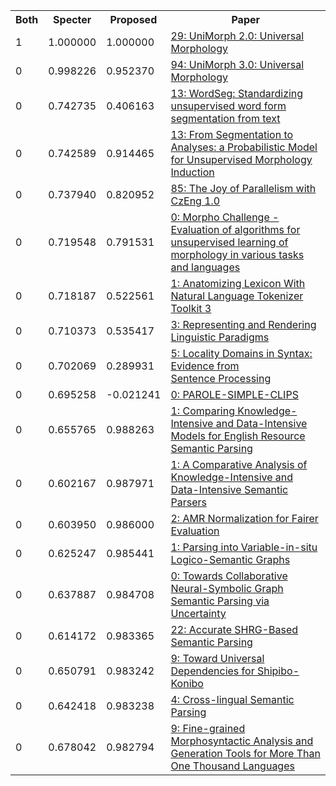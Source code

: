 <html><table><tr>
<th>Both</th>
<th>Specter</th>
<th>Proposed</th>
<th>Paper</th>
</tr>
<tr>
<td>1</td>
<td>1.000000</td>
<td>1.000000</td>
<td><a href="https://www.semanticscholar.org/paper/ae7ba2a16154a55e18df2b0ecf40e72a43584b20">29: UniMorph 2.0: Universal Morphology</a></td>
</tr>
<tr>
<td>0</td>
<td>0.998226</td>
<td>0.952370</td>
<td><a href="https://www.semanticscholar.org/paper/2d505eb3d7cba1b2513e2879ac8f025fcb481b77">94: UniMorph 3.0: Universal Morphology</a></td>
</tr>
<tr>
<td>0</td>
<td>0.742735</td>
<td>0.406163</td>
<td><a href="https://www.semanticscholar.org/paper/17197504654eacedf648844dfe682f36d38f1318">13: WordSeg: Standardizing unsupervised word form segmentation from text</a></td>
</tr>
<tr>
<td>0</td>
<td>0.742589</td>
<td>0.914465</td>
<td><a href="https://www.semanticscholar.org/paper/8da6b21fb29fcbe3d6596a8b87242ccb3b06a894">13: From Segmentation to Analyses: a Probabilistic Model for Unsupervised Morphology Induction</a></td>
</tr>
<tr>
<td>0</td>
<td>0.737940</td>
<td>0.820952</td>
<td><a href="https://www.semanticscholar.org/paper/62563ffee9396a2601b2293690e6498545817210">85: The Joy of Parallelism with CzEng 1.0</a></td>
</tr>
<tr>
<td>0</td>
<td>0.719548</td>
<td>0.791531</td>
<td><a href="https://www.semanticscholar.org/paper/f6871bfa178dfc7e325fc3ec8383d672f7850677">0: Morpho Challenge - Evaluation of algorithms for unsupervised learning of morphology in various tasks and languages</a></td>
</tr>
<tr>
<td>0</td>
<td>0.718187</td>
<td>0.522561</td>
<td><a href="https://www.semanticscholar.org/paper/c8edc4fd32e4fa81e2fe202d9710d195d7258eaf">1: Anatomizing Lexicon With Natural Language Tokenizer Toolkit 3</a></td>
</tr>
<tr>
<td>0</td>
<td>0.710373</td>
<td>0.535417</td>
<td><a href="https://www.semanticscholar.org/paper/ceedf7c3ec8f8ab364a26fbd55392c7ceaa813be">3: Representing and Rendering Linguistic Paradigms</a></td>
</tr>
<tr>
<td>0</td>
<td>0.702069</td>
<td>0.289931</td>
<td><a href="https://www.semanticscholar.org/paper/4b6946696e417285d435ef6615797f0202e779f8">5: Locality Domains in Syntax: Evidence from Sentence Processing</a></td>
</tr>
<tr>
<td>0</td>
<td>0.695258</td>
<td>-0.021241</td>
<td><a href="https://www.semanticscholar.org/paper/19f204f175bb86db5ad5b0d5f023407a49ec473c">0: PAROLE-SIMPLE-CLIPS</a></td>
</tr>
<tr>
<td>0</td>
<td>0.655765</td>
<td>0.988263</td>
<td><a href="https://www.semanticscholar.org/paper/2e6cb0ebdd4c9c14f8eaee64e9b192d6a2a66f96">1: Comparing Knowledge-Intensive and Data-Intensive Models for English Resource Semantic Parsing</a></td>
</tr>
<tr>
<td>0</td>
<td>0.602167</td>
<td>0.987971</td>
<td><a href="https://www.semanticscholar.org/paper/889b9fd72f8e2c98f4e500cdf2b6fb70edabac5d">1: A Comparative Analysis of Knowledge-Intensive and Data-Intensive Semantic Parsers</a></td>
</tr>
<tr>
<td>0</td>
<td>0.603950</td>
<td>0.986000</td>
<td><a href="https://www.semanticscholar.org/paper/15b4ac55e8ae0833018f651bae066de843a2b2e6">2: AMR Normalization for Fairer Evaluation</a></td>
</tr>
<tr>
<td>0</td>
<td>0.625247</td>
<td>0.985441</td>
<td><a href="https://www.semanticscholar.org/paper/20c6ab1054f287f1a8c22d4deaf0b2b9441d828c">1: Parsing into Variable-in-situ Logico-Semantic Graphs</a></td>
</tr>
<tr>
<td>0</td>
<td>0.637887</td>
<td>0.984708</td>
<td><a href="https://www.semanticscholar.org/paper/3e60cba99b4e8a45f2e3ba3df462ac949a720833">0: Towards Collaborative Neural-Symbolic Graph Semantic Parsing via Uncertainty</a></td>
</tr>
<tr>
<td>0</td>
<td>0.614172</td>
<td>0.983365</td>
<td><a href="https://www.semanticscholar.org/paper/b619a81a1bc99fabd100a880e94cefe8fe50629e">22: Accurate SHRG-Based Semantic Parsing</a></td>
</tr>
<tr>
<td>0</td>
<td>0.650791</td>
<td>0.983242</td>
<td><a href="https://www.semanticscholar.org/paper/661330ebd68b576c08e538ca2698caf70999535e">9: Toward Universal Dependencies for Shipibo-Konibo</a></td>
</tr>
<tr>
<td>0</td>
<td>0.642418</td>
<td>0.983238</td>
<td><a href="https://www.semanticscholar.org/paper/69ced6c377aadd404893fba6ff36cc004d1e117b">4: Cross-lingual Semantic Parsing</a></td>
</tr>
<tr>
<td>0</td>
<td>0.678042</td>
<td>0.982794</td>
<td><a href="https://www.semanticscholar.org/paper/178d111a37ba86c37c29146e8a9a12b4a23c904a">9: Fine-grained Morphosyntactic Analysis and Generation Tools for More Than One Thousand Languages</a></td>
</tr>
</table></html>
